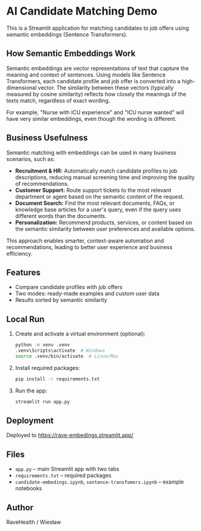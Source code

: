 # AI Candidate Matching Demo


This is a Streamlit application for matching candidates to job offers using semantic embeddings (Sentence Transformers).

## How Semantic Embeddings Work

Semantic embeddings are vector representations of text that capture the meaning and context of sentences. Using models like Sentence Transformers, each candidate profile and job offer is converted into a high-dimensional vector. The similarity between these vectors (typically measured by cosine similarity) reflects how closely the meanings of the texts match, regardless of exact wording.

For example, "Nurse with ICU experience" and "ICU nurse wanted" will have very similar embeddings, even though the wording is different.

## Business Usefulness

Semantic matching with embeddings can be used in many business scenarios, such as:
- **Recruitment & HR:** Automatically match candidate profiles to job descriptions, reducing manual screening time and improving the quality of recommendations.
- **Customer Support:** Route support tickets to the most relevant department or agent based on the semantic content of the request.
- **Document Search:** Find the most relevant documents, FAQs, or knowledge base articles for a user's query, even if the query uses different words than the documents.
- **Personalization:** Recommend products, services, or content based on the semantic similarity between user preferences and available options.

This approach enables smarter, context-aware automation and recommendations, leading to better user experience and business efficiency.

## Features
- Compare candidate profiles with job offers
- Two modes: ready-made examples and custom user data
- Results sorted by semantic similarity

## Local Run

1. Create and activate a virtual environment (optional):
   ```bash
   python -m venv .venv
   .venv\Scripts\activate  # Windows
   source .venv/bin/activate  # Linux/Mac
   ```
2. Install required packages:
   ```bash
   pip install -r requirements.txt
   ```
3. Run the app:
   ```bash
   streamlit run app.py
   ```

## Deployment 

Deployed to https://rave-embedings.streamlit.app/

## Files
- `app.py` – main Streamlit app with two tabs
- `requirements.txt` – required packages
- `candidate-embedings.ipynb`, `sentence-transfomers.ipynb` – example notebooks

## Author
RaveHealth / Wiesław